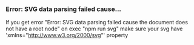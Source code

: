 ### Error: SVG data parsing failed cause...
If you get error "Error: SVG data parsing failed cause the document does not have a root node" 
on exec "npm run svg" make sure your svg have 'xmlns="http://www.w3.org/2000/svg"' property
